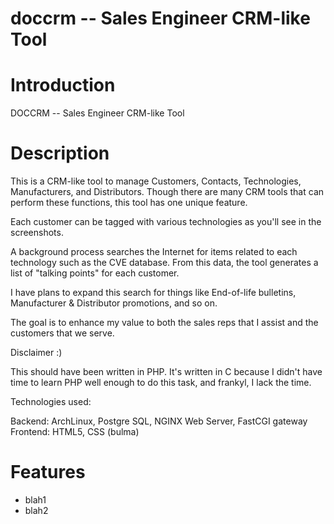 # doccrm -- Sales Engineer CRM-like Tool
# Introduction
DOCCRM -- Sales Engineer CRM-like Tool

# Description
This is a CRM-like tool to manage Customers, Contacts, Technologies, Manufacturers, and Distributors. Though there are many CRM tools that can perform these functions, this tool has one unique feature.

Each customer can be tagged with various technologies as you'll see in the screenshots.

A background process searches the Internet for items related to each technology such as the CVE database. From this data, the tool generates a list of "talking points" for each customer.

I have plans to expand this search for things like End-of-life bulletins, Manufacturer & Distributor promotions, and so on.

The goal is to enhance my value to both the sales reps that I assist and the customers that we serve.

Disclaimer :)

This should have been written in PHP. It's written in C because I didn't have time to learn PHP well enough to do this task, and frankyl, I lack the time.

Technologies used:

Backend: ArchLinux, Postgre SQL, NGINX Web Server, FastCGI gateway
Frontend: HTML5, CSS (bulma)

# Features
- blah1
- blah2
